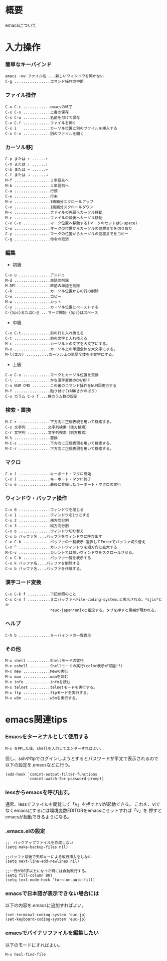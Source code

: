 # 概要
emacsについて

# 入力操作
### 簡単なキーバインド
```
emacs -nw ファイル名 ...新しいウィンドウを開かない
C-g ................コマンド操作の中断
```

### ファイル操作
```
C-x C-c ............emacsの終了
C-x C-s ............上書き保存
C-x C-w ............名前を付けて保存
C-x C-f ............ファイルを開く
C-x i   ............カーソル位置に別のファイルを挿入する
C-x C-v ............別のファイルを開く
```

### カーソル移]
```
C-p または ↑ ......↑
C-n または ↓ ......↓
C-b または ← ......←
C-f または → ......→
M-f ................１単語先へ
M-b ................１単語前へ
C-a ................行頭
C-e ................行末
M-v ................1画面分スクロールアップ
C-v ................1画面分スクロールダウン
M-< ................ファイルの先頭へカーソル移動
M-> ................ファイルの最後へカーソル移動
C-x C-x ............マーク位置へ移動する(マークのセットはC-space)
C-w ................マークの位置からカーソルの位置までを切り取り
C-y ................マークの位置からカーソルの位置までをコピー
C-g ................命令の取消
```

### 編集
- 初級
```
C-x u ..............アンドゥ
M-d ................単語の削除
M-DEL ..............直前の単語を削除
C-k ................カーソル位置からの行の削除
C-w ................コピー
M-w ................カット
C-y ................カーソル位置にペーストする
C-{Spc}またはC-@ ...マーク開始 {Spc}はスペース
```

- 中級
```
C-x C-t.............前の行と入れ換える
C-t ................前の文字と入れ換える
M-c ................カーソル上の文字を大文字にする。
M-u ................カーソル上の単語全体を大文字にする。
M-l(エル) ..........カーソル上の単語全体を小文字にする。
```

- 上級
```
C-x C-x ............マークとカーソル位置を交換
C-\ ................かな漢字変換のON/OFF
C-u NUM CMD ........この後のコマンド操作をNUM回実行する
M-Y ................貼り付け(YANKさかのぼり)
C-u カラム C-x f ...横カラム数の設定 
```
 
### 検索・置換
```
M-C-r ..............下方向に正規表現を用いて検索する。
C-s 文字列 .........文字列検索（後方検索）
C-r 文字列 .........文字列検索（前方検索）
M-% ................置換
M-C-s ..............下方向に正規表現を用いて検索する。
M-C-r ..............下方向に正規表現を用いて検索する。
```

### マクロ
```
C-x ( ..............キーボート・マクロ開始
C-x ) ..............キーボート・マクロ終了
C-x e ..............最後に登録したキーボート・マクロの実行
```

### ウィンドウ・バッファ操作
```
C-x 0 ..............ウィンドウを閉じる
C-x 1 ..............ウィンドウを1つにする
C-x 2 ..............横方向分割
C-x 3 ..............縦方向分割
C-x o ..............ウィンドウ切り替え
C-x b バッファ名 ...バッファをウィンドウに呼び出す
C-x C-b ............バッファの一覧表示 選択してEnterでバッファ切り替え
C-x ^ ..............カレントウィンドウを縦方向に拡大する
M-C-v ..............カレントでは無いウィンドウをスクロールさせる。
C-x C-b ............バッファ一覧を表示する
C-x k バッファ名....バッファを削除する
C-x b バッファ名....バッファを作成する。
```

### 漢字コード変換
```
C-x C-k f ..........下記参照のこと
C-x C-m f ..........ミニバッファへFile-coding-system:と表示される。*sjis*とか
                    *euc-japan*unixと指定する。タブを押すと侯補が現われる。
```

### ヘルプ
```
C-h b ..............キーバインドの一覧表示
```

### その他
```
M-x shell ..........Shellモードの実行
M-x eshell .........Shellモードの実行(color表示が可能!?)
M-x mew ............Mewの実行
M-x man ............manを読む
M-x info ...........infoを読む
M-x telnet .........telnetモードを実行する。
M-x ftp ............ftpモードを実行する。
M-x w3m ............w3mを実行する。
```

# emacs関連tips

### Emacsをターミナルとして使用する
```
M-x を押した後、shellを入力してエンターすればよい。
```

但し、sshやftpでログインしようとするとパスワードが平文で表示されるので 以下の設定を.emacsなどに行う。
```
(add-hook `comint-output-filter-functions
          `comint-watch-for-password-prompt)
```

### lessからemacsを呼び出す。
通常、lessでファイルを閲覧して「v」を押すとviが起動できる。 これを、viでなくemacsにするには環境変数EDITORをemacsにセットすれば「v」を 押すとemacsが起動できるようになる。

### .emacs.elの設定
```
;;　バックアップファイルを作成しない
(setq make-backup-files nil)

;;バッファ最後で矢印キーによる改行挿入をしない
(setq next-line-add-newlines nil) 

;;一行が80字以上になった時には自動改行する。
(setq fill-column 80)
(setq text-mode-hock 'turn-on-auto-fill)
```

### emacsで日本語が表示できない場合には 
以下の内容を.emacsに追加すればよい。
```
(set-terminal-coding-system 'euc-jp)
(set-keyboard-coding-system 'euc-jp)
```

### emacsでバイナリファイルを編集したい 
以下のモードにすればよい。
```
M-x hexl-find-file
```
